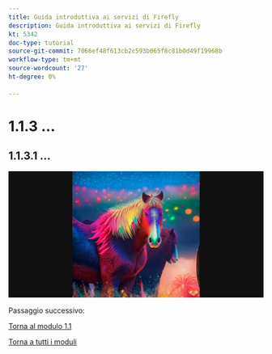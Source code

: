 ```yaml
---
title: Guida introduttiva ai servizi di Firefly
description: Guida introduttiva ai servizi di Firefly
kt: 5342
doc-type: tutorial
source-git-commit: 7066ef48f613cb2c593b065f8c81b0d49f19968b
workflow-type: tm+mt
source-wordcount: '27'
ht-degree: 0%

---
```


# 1.1.3 ...

## 1.1.3.1 ...

![Archiviazione Azure](./images/az26.png)

Passaggio successivo:

[Torna al modulo 1.1](./firefly-services.md)

[Torna a tutti i moduli](./../../../overview.md)
